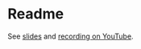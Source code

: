 # Readme

See [slides](High_performance_software___Easy_gains_with_simple_CUDA.pdf) and [recording on YouTube](https://youtu.be/EyCCunB6u0c).
